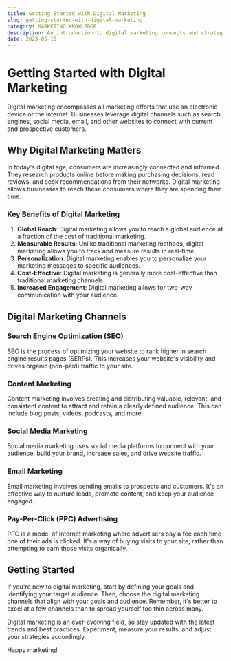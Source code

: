 ```yaml
---
title: Getting Started with Digital Marketing
slug: getting-started-with-digital-marketing
category: MARKETING KNOWLEDGE
description: An introduction to digital marketing concepts and strategies for beginners.
date: 2023-05-15
---
```


# Getting Started with Digital Marketing

Digital marketing encompasses all marketing efforts that use an electronic device or the internet. Businesses leverage digital channels such as search engines, social media, email, and other websites to connect with current and prospective customers.

## Why Digital Marketing Matters

In today's digital age, consumers are increasingly connected and informed. They research products online before making purchasing decisions, read reviews, and seek recommendations from their networks. Digital marketing allows businesses to reach these consumers where they are spending their time.

### Key Benefits of Digital Marketing

1. **Global Reach**: Digital marketing allows you to reach a global audience at a fraction of the cost of traditional marketing.
2. **Measurable Results**: Unlike traditional marketing methods, digital marketing allows you to track and measure results in real-time.
3. **Personalization**: Digital marketing enables you to personalize your marketing messages to specific audiences.
4. **Cost-Effective**: Digital marketing is generally more cost-effective than traditional marketing channels.
5. **Increased Engagement**: Digital marketing allows for two-way communication with your audience.

## Digital Marketing Channels

### Search Engine Optimization (SEO)

SEO is the process of optimizing your website to rank higher in search engine results pages (SERPs). This increases your website's visibility and drives organic (non-paid) traffic to your site.

### Content Marketing

Content marketing involves creating and distributing valuable, relevant, and consistent content to attract and retain a clearly defined audience. This can include blog posts, videos, podcasts, and more.

### Social Media Marketing

Social media marketing uses social media platforms to connect with your audience, build your brand, increase sales, and drive website traffic.

### Email Marketing

Email marketing involves sending emails to prospects and customers. It's an effective way to nurture leads, promote content, and keep your audience engaged.

### Pay-Per-Click (PPC) Advertising

PPC is a model of internet marketing where advertisers pay a fee each time one of their ads is clicked. It's a way of buying visits to your site, rather than attempting to earn those visits organically.

## Getting Started

If you're new to digital marketing, start by defining your goals and identifying your target audience. Then, choose the digital marketing channels that align with your goals and audience. Remember, it's better to excel at a few channels than to spread yourself too thin across many.

Digital marketing is an ever-evolving field, so stay updated with the latest trends and best practices. Experiment, measure your results, and adjust your strategies accordingly.

Happy marketing!